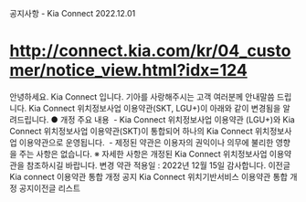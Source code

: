 공지사항 - Kia Connect
2022.12.01
# http://connect.kia.com/kr/04_customer/notice_view.html?idx=124
안녕하세요. Kia Connect 입니다.
기아를 사랑해주시는 고객 여러분께 안내말씀 드립니다.
Kia Connect 위치정보사업 이용약관(SKT, LGU+)이 아래와 같이 변경됨을 알려드립니다.
● 개정 주요 내용
 - Kia Connect 위치정보사업 이용약관 (LGU+)와 Kia Connect 위치정보사업 이용약관(SKT)이 통합되어 하나의 Kia Connect 위치정보사업 이용약관으로 운영됩니다.
 - 제정된 약관은 이용자의 권익이나 의무에 불리한 영향을 주는 사항은 없습니다.
※ 자세한 사항은 개정된 Kia Connect 위치정보사업 이용약관을 참조하시길 바랍니다.
변경 약관 적용일 : 2022년 12월 15일
감사합니다.
이전글 Kia connect 이용약관 통합 개정 공지
Kia Connect 위치기반서비스 이용약관 통합 개정 공지이전글
리스트
